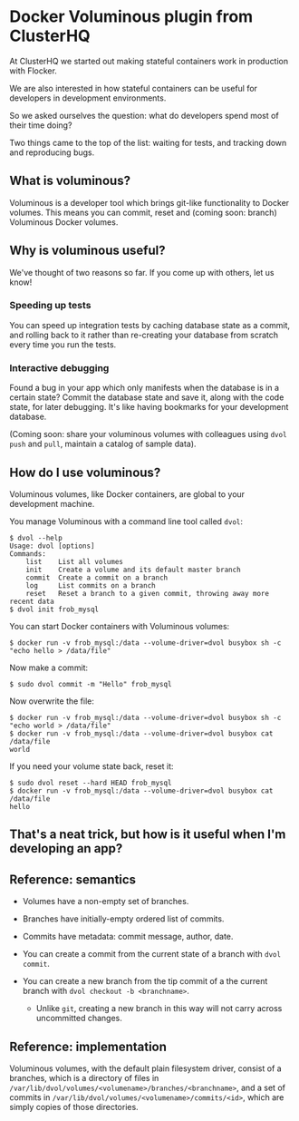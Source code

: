 # Docker Voluminous plugin from ClusterHQ

At ClusterHQ we started out making stateful containers work in production with Flocker.

We are also interested in how stateful containers can be useful for developers in development environments.

So we asked ourselves the question: what do developers spend most of their time doing?

Two things came to the top of the list: waiting for tests, and tracking down and reproducing bugs.

## What is voluminous?

Voluminous is a developer tool which brings git-like functionality to Docker volumes.
This means you can commit, reset and (coming soon: branch) Voluminous Docker volumes.

## Why is voluminous useful?

We've thought of two reasons so far.
If you come up with others, let us know!

### Speeding up tests

You can speed up integration tests by caching database state as a commit, and rolling back to it rather than re-creating your database from scratch every time you run the tests.

### Interactive debugging

Found a bug in your app which only manifests when the database is in a certain state?
Commit the database state and save it, along with the code state, for later debugging.
It's like having bookmarks for your development database.

(Coming soon: share your voluminous volumes with colleagues using `dvol push` and `pull`, maintain a catalog of sample data).

## How do I use voluminous?

Voluminous volumes, like Docker containers, are global to your development machine.

You manage Voluminous with a command line tool called `dvol`:

```
$ dvol --help
Usage: dvol [options]
Commands:
    list    List all volumes
    init    Create a volume and its default master branch
    commit  Create a commit on a branch
    log     List commits on a branch
    reset   Reset a branch to a given commit, throwing away more recent data
$ dvol init frob_mysql
```

You can start Docker containers with Voluminous volumes:

```
$ docker run -v frob_mysql:/data --volume-driver=dvol busybox sh -c "echo hello > /data/file"
```

Now make a commit:

```
$ sudo dvol commit -m "Hello" frob_mysql
```

Now overwrite the file:

```
$ docker run -v frob_mysql:/data --volume-driver=dvol busybox sh -c "echo world > /data/file"
$ docker run -v frob_mysql:/data --volume-driver=dvol busybox cat /data/file
world
```

If you need your volume state back, reset it:

```
$ sudo dvol reset --hard HEAD frob_mysql
$ docker run -v frob_mysql:/data --volume-driver=dvol busybox cat /data/file
hello
```

## That's a neat trick, but how is it useful when I'm developing an app?

## Reference: semantics

* Volumes have a non-empty set of branches.
* Branches have initially-empty ordered list of commits.
* Commits have metadata: commit message, author, date.

* You can create a commit from the current state of a branch with `dvol commit`.
* You can create a new branch from the tip commit of a the current branch with `dvol checkout -b <branchname>`.

    * Unlike `git`, creating a new branch in this way will not carry across uncommitted changes.

## Reference: implementation

Voluminous volumes, with the default plain filesystem driver, consist of a branches, which is a directory of files in `/var/lib/dvol/volumes/<volumename>/branches/<branchname>`, and a set of commits in `/var/lib/dvol/volumes/<volumename>/commits/<id>`, which are simply copies of those directories.

